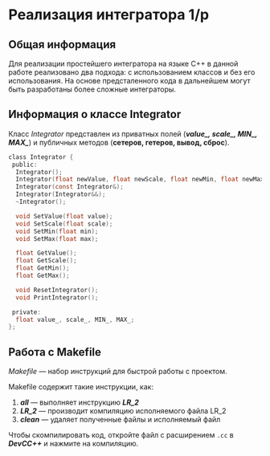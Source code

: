 # Реализация интегратора 1/р

## Общая информация
Для реализации простейшего интегратора на языке С++ в данной работе реализовано два подхода: с использованием классов и без его использования. На основе предсталенного кода в дальнейшем могут быть разработаны более сложные интеграторы.

## Информация о классе **Integrator**
Класс *Integrator* представлен из приватных полей (***value_, scale_, MIN_, MAX_***) и публичных методов (**сетеров, гетеров, вывод, сброс**). 
```c
class Integrator {
 public:
  Integrator();
  Integrator(float newValue, float newScale, float newMin, float newMax);
  Integrator(const Integrator&);
  Integrator(Integrator&&);
  ~Integrator();

  void SetValue(float value);
  void SetScale(float scale);
  void SetMin(float min);
  void SetMax(float max);

  float GetValue();
  float GetScale();
  float GetMin();
  float GetMax();

  void ResetIntegrator();
  void PrintIntegrator();

 private:
  float value_, scale_, MIN_, MAX_;
};
```
## Работа с Makefile
*Makefile* — набор инструкций для быстрой работы с проектом.

Makefile содержит такие инструкции, как:
1) ***all*** — выполняет инструкцию ***LR_2***
2) ***LR_2*** — производит компиляцию исполняемого файла LR_2
3) ***clean*** — удаляет полученные файлы и исполняемый файл 

Чтобы скомпилировать код, откройте файл с расширением `.cc` в ***DevCC++*** и нажмите на компиляцию.
